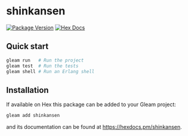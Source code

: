 # shinkansen

[![Package Version](https://img.shields.io/hexpm/v/shinkansen)](https://hex.pm/packages/shinkansen)
[![Hex Docs](https://img.shields.io/badge/hex-docs-ffaff3)](https://hexdocs.pm/shinkansen/)

## Quick start

```sh
gleam run   # Run the project
gleam test  # Run the tests
gleam shell # Run an Erlang shell
```

## Installation

If available on Hex this package can be added to your Gleam project:

```sh
gleam add shinkansen
```

and its documentation can be found at <https://hexdocs.pm/shinkansen>.

